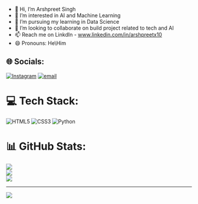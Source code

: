 - 👋 Hi, I’m Arshpreet Singh
- 👀 I’m interested in AI and Machine Learning </br>
- 🌱 I’m pursuing my learning in Data Science </br>
- 💞️ I’m looking to collaborate on build project related to tech and AI </br>
- 📫 Reach me on LinkdIn - www.linkedin.com/in/arshpreetx10
- 😄 Pronouns: He\Him


## 🌐 Socials:
[![Instagram](https://img.shields.io/badge/Instagram-%23E4405F.svg?logo=Instagram&logoColor=white)](https://instagram.com/iitm_arshpreet_singh) [![email](https://img.shields.io/badge/Email-D14836?logo=gmail&logoColor=white)](mailto:arshpreetx10@gmail.com) 

# 💻 Tech Stack:
![HTML5](https://img.shields.io/badge/html5-%23E34F26.svg?style=for-the-badge&logo=html5&logoColor=white) ![CSS3](https://img.shields.io/badge/css3-%231572B6.svg?style=for-the-badge&logo=css3&logoColor=white) ![Python](https://img.shields.io/badge/python-3670A0?style=for-the-badge&logo=python&logoColor=ffdd54)
# 📊 GitHub Stats:
![](https://github-readme-stats.vercel.app/api?username=Arshpreetxsingh&theme=merko&hide_border=false&include_all_commits=false&count_private=false)<br/>
![](https://nirzak-streak-stats.vercel.app/?user=Arshpreetxsingh&theme=merko&hide_border=false)<br/>
![](https://github-readme-stats.vercel.app/api/top-langs/?username=Arshpreetxsingh&theme=merko&hide_border=false&include_all_commits=false&count_private=false&layout=compact)

---
[![](https://visitcount.itsvg.in/api?id=Arshpreetxsingh&icon=0&color=0)](https://visitcount.itsvg.in)

<!-- Proudly created with GPRM ( https://gprm.itsvg.in ) -->
<!---
- ⚡ Fun fact: ...
Arshpreetxsingh/Arshpreetxsingh is a ✨ special ✨ repository because its `README.md` (this file) appears on your GitHub profile.
You can click the Preview link to take a look at your changes.
--->
